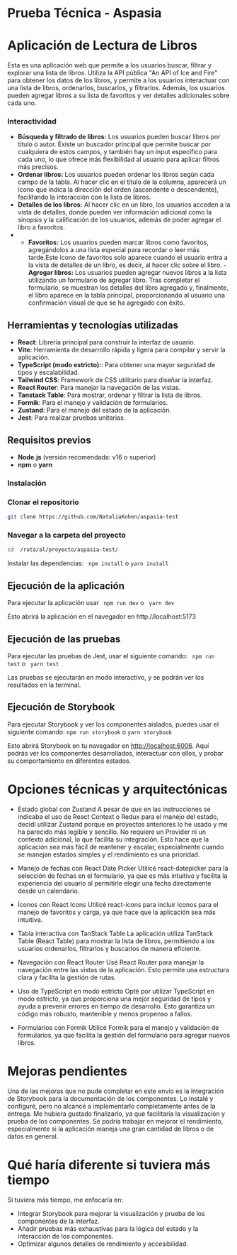 # Prueba Técnica - Aspasia

# Aplicación de Lectura de Libros

Esta es una aplicación web que permite a los usuarios buscar, filtrar y explorar una lista de libros.
Utiliza la API pública "An API of Ice and Fire" para obtener los datos de los libros, y permite a los usuarios interactuar con una lista de libros, ordenarlos, buscarlos, y filtrarlos. Además, los usuarios pueden agregar libros a su lista de favoritos y ver detalles adicionales sobre cada uno.

### Interactividad

- **Búsqueda y filtrado de libros:** Los usuarios pueden buscar libros por título o autor. Existe un buscador principal que permite buscar por cualquiera de estos campos, y también hay un input específico para cada uno, lo que ofrece más flexibilidad al usuario para aplicar filtros más precisos.
- **Ordenar libros:** Los usuarios pueden ordenar los libros según cada campo de la tabla. Al hacer clic en el título de la columna, aparecerá un ícono que indica la dirección del orden (ascendente o descendente), facilitando la interacción con la lista de libros.
- **Detalles de los libros:** Al hacer clic en un libro, los usuarios acceden a la vista de detalles, donde pueden ver información adicional como la sinopsis y la calificación de los usuarios, además de poder agregar el libro a favoritos.
- - **Favoritos:** Los usuarios pueden marcar libros como favoritos, agregándolos a una lista especial para recordar o leer más tarde.Este ícono de favoritos solo aparece cuando el usuario entra a la vista de detalles de un libro, es decir, al hacer clic sobre el libro. -**Agregar libros:** Los usuarios pueden agregar nuevos libros a la lista utilizando un formulario de agregar libro. Tras completar el formulario, se muestran los detalles del libro agregado y, finalmente, el libro aparece en la tabla principal, proporcionando al usuario una confirmación visual de que se ha agregado con éxito.

## Herramientas y tecnologías utilizadas

- **React**: Librería principal para construir la interfaz de usuario.
- **Vite**: Herramienta de desarrollo rápida y ligera para compilar y servir la aplicación.
- **TypeScript (modo estricto):**: Para obtener una mayor seguridad de tipos y escalabilidad.
- **Tailwind CSS**: Framework de CSS utilitario para diseñar la interfaz.
- **React Router**: Para manejar la navegación de las vistas.
- **Tanstack Table**: Para mostrar, ordenar y filtrar la lista de libros.
- **Formik**: Para el manejo y validación de formularios.
- **Zustand**: Para el manejo del estado de la aplicación.
- **Jest**: Para realizar pruebas unitarias.

## Requisitos previos

- **Node.js** (versión recomendada: v16 o superior)
- **npm** o **yarn**

### Instalación

### Clonar el repositorio

```bash
git clone https://github.com/NataliaKohen/aspasia-test
```

### Navegar a la carpeta del proyecto

```bash
cd  /ruta/al/proyecto/aspasia-test/
```

Instalar las dependencias:
` npm install` o `yarn install`

## Ejecución de la aplicación

Para ejecutar la aplicación usar
` npm run dev` o ` yarn dev`

Esto abrirá la aplicación en el navegador en http://localhost:5173

## Ejecución de las pruebas

Para ejecutar las pruebas de Jest, usar el siguiente comando:
` npm run test` o ` yarn test`

Las pruebas se ejecutarán en modo interactivo, y se podrán ver los resultados en la terminal.

## Ejecución de Storybook

Para ejecutar Storybook y ver los componentes aislados, puedes usar el siguiente comando:
`npm run storybook` o `yarn storybook`

Esto abrirá Storybook en tu navegador en [http://localhost:6006](http://localhost:6006).
Aquí podrás ver los componentes desarrollados, interactuar con ellos, y probar su comportamiento en diferentes estados.

# Opciones técnicas y arquitectónicas

- Estado global con Zustand
  A pesar de que en las instrucciones se indicaba el uso de React Context o Redux para el manejo del estado, decidí utilizar Zustand porque en proyectos anteriores lo he usado y me ha parecido más legible y sencillo. No requiere un Provider ni un contexto adicional, lo que facilita su integración. Esto hace que la aplicación sea más fácil de mantener y escalar, especialmente cuando se manejan estados simples y el rendimiento es una prioridad.

- Manejo de fechas con React Date Picker
  Utilicé react-datepicker para la selección de fechas en el formulario, ya que es más intuitivo y facilita la experiencia del usuario al permitirle elegir una fecha directamente desde un calendario.

- Íconos con React Icons
  Utilicé react-icons para incluir íconos para el manejo de favoritos y carga, ya que hace que la aplicación sea más intuitiva.

- Tabla interactiva con TanStack Table
  La aplicación utiliza TanStack Table (React Table) para mostrar la lista de libros, permitiendo a los usuarios ordenarlos, filtrarlos y buscarlos de manera eficiente.

- Navegación con React Router
  Usé React Router para manejar la navegación entre las vistas de la aplicación. Esto permite una estructura clara y facilita la gestión de rutas.

- Uso de TypeScript en modo estricto
  Opté por utilizar TypeScript en modo estricto, ya que proporciona una mejor seguridad de tipos y ayuda a prevenir errores en tiempo de desarrollo. Esto garantiza un código más robusto, mantenible y menos propenso a fallos.

- Formularios con Formik
  Utilicé Formik para el manejo y validación de formularios, ya que facilita la gestión del formulario para agregar nuevos libros.

# Mejoras pendientes

Una de las mejoras que no pude completar en este envío es la integración de Storybook para la documentación de los componentes. Lo instalé y configuré, pero no alcancé a implementarlo completamente antes de la entrega. Me hubiera gustado finalizarlo, ya que facilitaría la visualización y prueba de los componentes.
Se podría trabajar en mejorar el rendimiento, especialmente si la aplicación maneja una gran cantidad de libros o de datos en general.

# Qué haría diferente si tuviera más tiempo

Si tuviera más tiempo, me enfocaría en:

- Integrar Storybook para mejorar la visualización y prueba de los componentes de la interfaz.
- Añadir pruebas más exhaustivas para la lógica del estado y la interacción de los componentes.
- Optimizar algunos detalles de rendimiento y accesibilidad.
